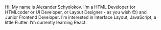 Hi!
My name is Alexander Schyolokov. I'm a HTML Developer (or HTMLcoder or UI Developer, or Layout Designer - as you wish 😊) and Junior Frontend Developer.
I’m interested in Interface Layout, JavaScript, a little Flutter.
I’m currently learning React.

<!---
aschyolokov/aschyolokov is a ✨ special ✨ repository because its `README.md` (this file) appears on your GitHub profile.
You can click the Preview link to take a look at your changes.
--->
